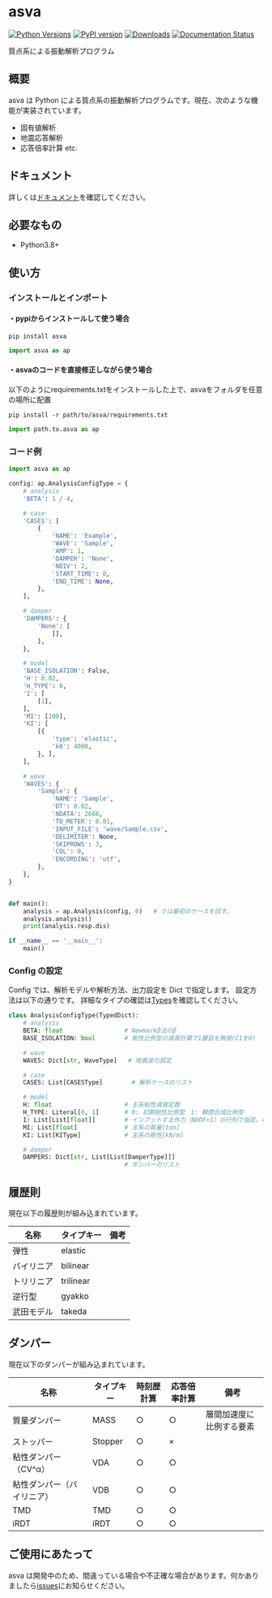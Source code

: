 # asva
[![Python Versions](https://img.shields.io/pypi/pyversions/asva.svg)](https://pypi.org/project/asva/)
[![PyPI version](https://img.shields.io/pypi/v/asva)](https://pypi.org/pypi/asva/)
[![Downloads](https://pepy.tech/badge/asva)](https://pepy.tech/project/asva)
[![Documentation Status](https://readthedocs.org/projects/asva/badge/?version=latest)](https://asva.readthedocs.io/en/latest/?badge=latest)

質点系による振動解析プログラム

## 概要

asva は Python による質点系の振動解析プログラムです。現在、次のような機能が実装されています。

- 固有値解析
- 地震応答解析
- 応答倍率計算
  etc.

## ドキュメント

詳しくは[ドキュメント](https://asva.readthedocs.io/en/latest/)を確認してください。

## 必要なもの

- Python3.8+

## 使い方

### インストールとインポート

#### ・pypiからインストールして使う場合
```
pip install asva
```
```python
import asva as ap
```

#### ・asvaのコードを直接修正しながら使う場合
以下のようにrequirements.txtをインストールした上で、asvaをフォルダを任意の場所に配置
```
pip install -r path/to/asva/requirements.txt
```
```python
import path.to.asva as ap
```

### コード例

```python
import asva as ap

config: ap.AnalysisConfigType = {
    # analysis
    'BETA': 1 / 4,

    # case
    'CASES': [
        {
            'NAME': 'Example',
            'WAVE': 'Sample',
            'AMP': 1,
            'DAMPER': 'None',
            'NDIV': 2,
            'START_TIME': 0,
            'END_TIME': None,
        },
    ],

    # damper
    'DAMPERS': {
        'None': [
            [],
        ],
    },

    # model
    'BASE_ISOLATION': False,
    'H': 0.02,
    'H_TYPE': 0,
    'I': [
        [1],
    ],
    'MI': [100],
    'KI': [
        [{
            'type': 'elastic',
            'k0': 4000,
        }, ],
    ],

    # wave
    'WAVES': {
        'Sample': {
            'NAME': 'Sample',
            'DT': 0.02,
            'NDATA': 2688,
            'TO_METER': 0.01,
            'INPUT_FILE': 'wave/Sample.csv',
            'DELIMITER': None,
            'SKIPROWS': 3,
            'COL': 0,
            'ENCORDING': 'utf',
        },
    },
}


def main():
    analysis = ap.Analysis(config, 0)   # ０は最初のケースを回す。
    analysis.analysis()
    print(analysis.resp.dis)

if __name__ == '__main__':
    main()


```

### Config の設定

Config では、解析モデルや解析方法、出力設定を Dict で指定します。
設定方法は以下の通りです。
詳細なタイプの確認は[Types](https://github.com/adc21/asva/blob/master/asva/Types.py)を確認してください。

```python
class AnalysisConfigType(TypedDict):
    # analysis
    BETA: float                 # Newmarkβ法のβ
    BASE_ISOLATION: bool        # 剛性比例型の減衰計算で1層目を無視(C1を0)

    # wave
    WAVES: Dict[str, WaveType]   # 地震波の設定

    # case
    CASES: List[CASESType]        # 解析ケースのリスト

    # model
    H: float                    # 主系粘性減衰定数
    H_TYPE: Literal[0, 1]       # 0: 初期剛性比例型　1: 瞬間合成比例型
    I: List[List[float]]        # インプットする外力（NDOF×1）の行列で指定。地震波入力の場合、通常全て1。
    MI: List[float]             # 主系の質量[ton]
    KI: List[KIType]            # 主系の剛性[kN/m]

    # damper
    DAMPERS: Dict[str, List[List[DamperType]]]
                                # ダンパーのリスト
```

## 履歴則

現在以下の履歴則が組み込まれています。

| 名称       | タイプキー | 備考 |
| ---------- | ---------- | ---- |
| 弾性       | elastic    |      |
| バイリニア | bilinear   |      |
| トリリニア | trilinear  |      |
| 逆行型     | gyakko     |      |
| 武田モデル | takeda     |      |

## ダンパー

現在以下のダンパーが組み込まれています。

| 名称                       | タイプキー | 時刻歴計算 | 応答倍率計算 | 備考                     |
| -------------------------- | ---------- | ---------- | ------------ | ------------------------ |
| 質量ダンパー               | MASS       | ○          | ○            | 層間加速度に比例する要素 |
| ストッパー                 | Stopper    | ○          | ×            |                          |
| 粘性ダンパー（CV^α）       | VDA        | ○          | ○            |                          |
| 粘性ダンパー（バイリニア） | VDB        | ○          | ○            |                          |
| TMD                        | TMD        | ○          | ○            |                          |
| iRDT                       | iRDT       | ○          | ○            |                          |

## ご使用にあたって

asva は開発中のため、間違っている場合や不正確な場合があります。何かありましたら[issues](https://github.com/adc21/asva/issues)にお知らせください。
